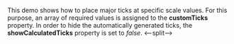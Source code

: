 This demo shows how to&nbsp;place major ticks at&nbsp;specific scale values. For this purpose, an&nbsp;array of&nbsp;required values is&nbsp;assigned to&nbsp;the **customTicks** property. In&nbsp;order to&nbsp;hide the automatically generated ticks, the **showCalculatedTicks** property is&nbsp;set to _false_.
<--split-->